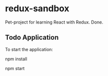 # redux-sandbox
Pet-project for learning React with Redux. Done.

## Todo Application
To start the application:

npm install

npm start

